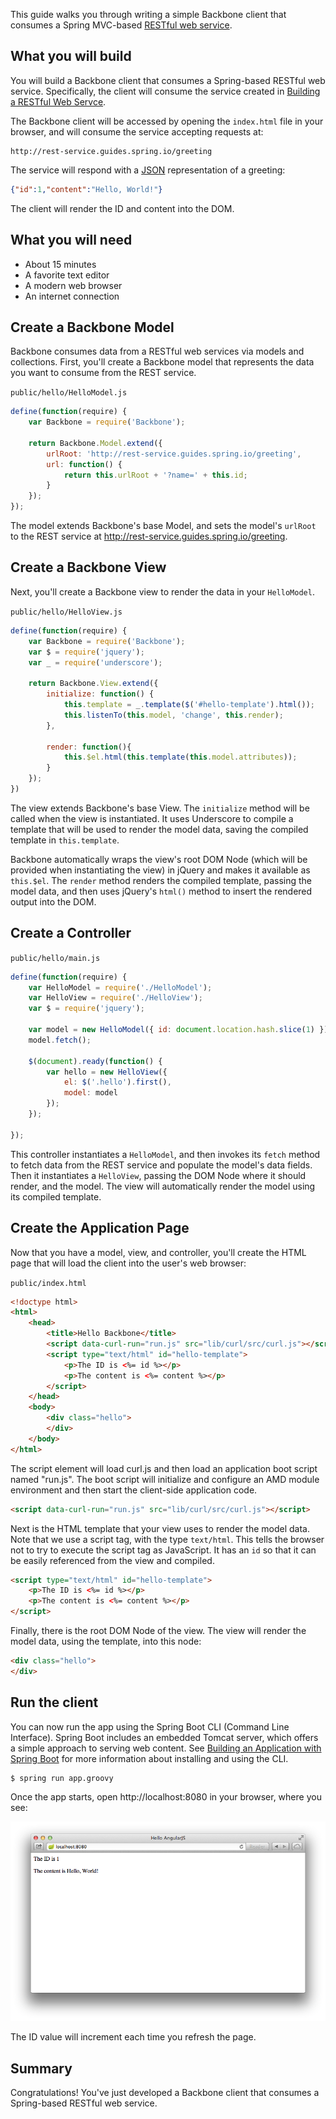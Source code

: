 This guide walks you through writing a simple Backbone client that consumes a Spring MVC-based [RESTful web service][u-rest].


What you will build
-------------------

You will build a Backbone client that consumes a Spring-based RESTful web service.
Specifically, the client will consume the service created in [Building a RESTful Web Servce][gs-rest-service].

The Backbone client will be accessed by opening the `index.html` file in your browser, and will consume the service accepting requests at:

    http://rest-service.guides.spring.io/greeting

The service will respond with a [JSON][u-json] representation of a greeting:

```json
{"id":1,"content":"Hello, World!"}
```

The client will render the ID and content into the DOM.


What you will need
------------------

 - About 15 minutes
 - A favorite text editor
 - A modern web browser
 - An internet connection


<a name="scratch"></a>
Create a Backbone Model
-----------------------

Backbone consumes data from a RESTful web services via models and collections.  First, you'll create a Backbone model that represents the data you want to consume from the REST service.

`public/hello/HelloModel.js`
```js
define(function(require) {
	var Backbone = require('Backbone');

	return Backbone.Model.extend({
		urlRoot: 'http://rest-service.guides.spring.io/greeting',
		url: function() {
			return this.urlRoot + '?name=' + this.id;
		}
	});
});
```

The model extends Backbone's base Model, and sets the model's `urlRoot` to the REST service at http://rest-service.guides.spring.io/greeting.

Create a Backbone View
----------------------

Next, you'll create a Backbone view to render the data in your `HelloModel`.

`public/hello/HelloView.js`
```js
define(function(require) {
	var Backbone = require('Backbone');
	var $ = require('jquery');
	var _ = require('underscore');

	return Backbone.View.extend({
		initialize: function() {
			this.template = _.template($('#hello-template').html());
			this.listenTo(this.model, 'change', this.render);
		},

		render: function(){
			this.$el.html(this.template(this.model.attributes));
		}
	});
})
```

The view extends Backbone's base View.  The `initialize` method will be called when the view is instantiated.  It uses Underscore to compile a template that will be used to render the model data, saving the compiled template in `this.template`.

Backbone automatically wraps the view's root DOM Node (which will be provided when instantiating the view) in jQuery and makes it available as `this.$el`.  The `render` method renders the compiled template, passing the model data, and then uses jQuery's `html()` method to insert the rendered output into the DOM.

Create a Controller
-------------------

`public/hello/main.js`
```js
define(function(require) {
	var HelloModel = require('./HelloModel');
	var HelloView = require('./HelloView');
	var $ = require('jquery');

	var model = new HelloModel({ id: document.location.hash.slice(1) });
	model.fetch();

	$(document).ready(function() {
		var hello = new HelloView({
			el: $('.hello').first(),
			model: model
		});
	});

});
```

This controller instantiates a `HelloModel`, and then invokes its `fetch` method to fetch data from the REST service and populate the model's data fields.  Then it instantiates a `HelloView`, passing the DOM Node where it should render, and the model.  The view will automatically render the model using its compiled template.

Create the Application Page
---------------------------

Now that you have a model, view, and controller, you'll create the HTML page that will load the client into the user's web browser:

`public/index.html`
```html
<!doctype html>
<html>
	<head>
		<title>Hello Backbone</title>
		<script data-curl-run="run.js" src="lib/curl/src/curl.js"></script>
		<script type="text/html" id="hello-template">
			<p>The ID is <%= id %></p>
			<p>The content is <%= content %></p>
		</script>
	</head>
	<body>
		<div class="hello">
		</div>
	</body>
</html>
```

The script element will load curl.js and then load an application boot script named "run.js". The boot script will initialize and configure an AMD module environment and then start the client-side application code.

```html
<script data-curl-run="run.js" src="lib/curl/src/curl.js"></script>
```

Next is the HTML template that your view uses to render the model data.  Note that we use a script tag, with the type `text/html`.  This tells the browser not to try to execute the script tag as JavaScript.  It has an `id` so that it can be easily referenced from the view and compiled.

```html
<script type="text/html" id="hello-template">
    <p>The ID is <%= id %></p>
    <p>The content is <%= content %></p>
</script>
```

Finally, there is the root DOM Node of the view.  The view will render the model data, using the template, into this node:

```html
<div class="hello">
</div>
```

<a name="run"></a>
Run the client
--------------

You can now run the app using the Spring Boot CLI (Command Line Interface). Spring Boot includes an embedded Tomcat server, which offers a simple approach to serving web content. See [Building an Application with Spring Boot][gs-spring-boot] for more information about installing and using the CLI.

```sh
$ spring run app.groovy
```

Once the app starts, open http://localhost:8080 in your browser, where you see:

![Model data retrieved from the REST service is rendered into the DOM.](images/hello.png)

The ID value will increment each time you refresh the page.


Summary
-------

Congratulations! You've just developed a Backbone client that consumes a Spring-based RESTful web service.

[gs-rest-service]: /guides/gs/rest-service/
[gs-spring-boot]: /guides/gs/spring-boot/
[zip]: https://github.com/spring-guides/gs-consuming-rest-backbone/archive/master.zip
[u-rest]: /understanding/REST
[u-json]: /understanding/JSON
[u-git]: /understanding/Git
